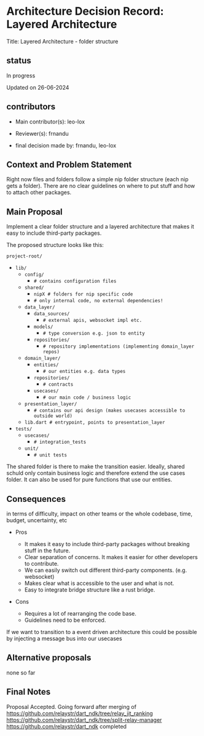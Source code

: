 # Architecture Decision Record: Layered Architecture

Title: Layered Architecture - folder structure

## status

In progress

Updated on 26-06-2024

## contributors

- Main contributor(s): leo-lox

- Reviewer(s): frnandu

- final decision made by: frnandu, leo-lox

## Context and Problem Statement

Right now files and folders follow a simple nip folder structure (each nip gets a folder). There are no clear guidelines on where to put stuff and how to attach other packages.

## Main Proposal

Implement a clear folder structure and a layered architecture that makes it easy to include third-party packages.

The proposed structure looks like this:

`project-root/`

- `lib/`
  - `config/`
    - `# contains configuration files`
  - `shared/`
    - `nipX # folders for nip specific code`
    - `# only internal code, no external dependencies!`
  - `data_layer/`
    - `data_sources/`
      - `# external apis, websocket impl etc.`
    - `models/`
      - `# type conversion e.g. json to entity`
    - `repositories/`
      - `# repository implementations (implementing domain_layer repos)`
  - `domain_layer/`
    - `entities/`
      - `# our entities e.g. data types`
    - `repositories/`
      - `# contracts`
    - `usecases/`
      - `# our main code / business logic`
  - `presentation_layer/`
    - `# contains our api design (makes usecases accessible to outside world)`
  - `lib.dart # entrypoint, points to presentation_layer`
- `tests/`
  - `usecases/`
    - `# integration_tests`
  - `unit/`
    - `# unit tests`

The shared folder is there to make the transition easier. Ideally, shared schuld only contain business logic and therefore extend the use cases folder. It can also be used for pure functions that use our entities.

## Consequences

in terms of difficulty, impact on other teams or the whole codebase, time, budget, uncertainty, etc

- Pros
  - It makes it easy to include third-party packages without breaking stuff in the future.
  - Clear separation of concerns. It makes it easier for other developers to contribute.
  - We can easily switch out different third-party components. (e.g. websocket)
  - Makes clear what is accessible to the user and what is not.
  - Easy to integrate bridge structure like a rust bridge.

- Cons
  - Requires a lot of rearranging the code base.
  - Guidelines need to be enforced.

If we want to transition to a event driven architecture this could be possible by injecting a message bus into our usecases

## Alternative proposals

none so far

## Final Notes

Proposal Accepted.
Going forward after merging of 
https://github.com/relaystr/dart_ndk/tree/relay_jit_ranking
https://github.com/relaystr/dart_ndk/tree/split-relay-manager
https://github.com/relaystr/dart_ndk
completed 
